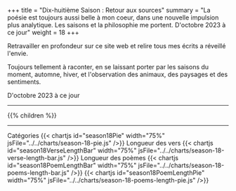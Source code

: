 +++
title = "Dix-huitième Saison : Retour aux sources"
summary = "La poésie est toujours aussi belle à mon coeur, dans une nouvelle impulsion plus analytique. Les saisons et la philosophie me portent. D'octobre 2023 à ce jour"
weight = 18
+++

Retravailler en profondeur sur ce site web et relire tous mes écrits a réveillé l'envie.
    
Toujours tellement à raconter, en se laissant porter par les saisons du moment, automne, hiver, et l'observation des animaux, des paysages et des sentiments.

D'octobre 2023 à ce jour

---
{{% children  %}}

---
Catégories
{{< chartjs id="season18Pie" width="75%" jsFile="../../charts/season-18-pie.js" />}}
Longueur des vers
{{< chartjs id="season18VerseLengthBar" width="75%" jsFile="../../charts/season-18-verse-length-bar.js" />}}
Longueur des poèmes
{{< chartjs id="season18PoemLengthBar" width="75%" jsFile="../../charts/season-18-poems-length-bar.js" />}}
{{< chartjs id="season18PoemLengthPie" width="75%" jsFile="../../charts/season-18-poems-length-pie.js" />}}
